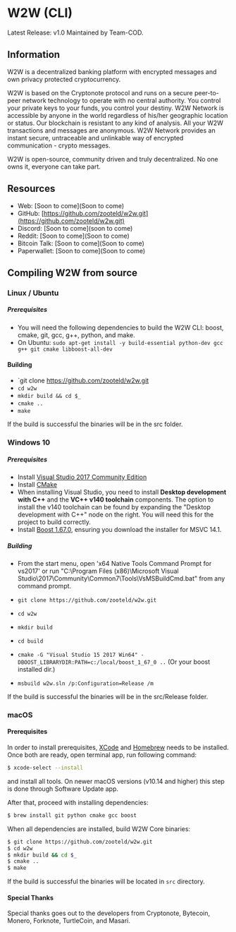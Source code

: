 # W2W (CLI)
Latest Release: v1.0
Maintained by Team-COD.

## Information
W2W is a decentralized banking platform with encrypted messages and own privacy protected cryptocurrency.

W2W is based on the Cryptonote protocol and runs on a secure peer-to-peer network technology to operate with no central authority. You control your private keys to your funds, you control your destiny. W2W Network is accessible by anyone in the world regardless of his/her geographic location or status. Our blockchain is resistant to any kind of analysis. All your W2W transactions and messages are anonymous. W2W Network provides an instant secure, untraceable and unlinkable way of encrypted communication - crypto messages.

W2W is open-source, community driven and truly decentralized. No one owns it, everyone can take part.

## Resources
- Web: [Soon to come](Soon to come)
- GitHub: [https://github.com/zooteld/w2w.git](https://github.com/zooteld/w2w.git)
- Discord: [Soon to come](soon to come)
- Reddit: [Soon to come](Soon to come)
- Bitcoin Talk: [Soon to come](Soon to come)
- Paperwallet: [Soon to come](Soon to come)

## Compiling W2W from source

### Linux / Ubuntu

##### Prerequisites

- You will need the following dependencies to build the W2W CLI: boost, cmake, git, gcc, g++, python, and make.
- On Ubuntu: `sudo apt-get install -y build-essential python-dev gcc g++ git cmake libboost-all-dev`

#### Building

- `git clone https://github.com/zooteld/w2w.git
- `cd w2w`
- `mkdir build && cd $_`
- `cmake ..`
- `make`

If the build is successful the binaries will be in the src folder.

### Windows 10

##### Prerequisites

- Install [Visual Studio 2017 Community Edition](https://www.visualstudio.com/thank-you-downloading-visual-studio/?sku=Community&rel=15&page=inlineinstall)
- Install [CMake](https://cmake.org/download/)
- When installing Visual Studio, you need to install **Desktop development with C++** and the **VC++ v140 toolchain** components. The option to install the v140 toolchain can be found by expanding the "Desktop development with C++" node on the right. You will need this for the project to build correctly.
- Install [Boost 1.67.0](https://boost.teeks99.com/bin/1.67.0/), ensuring you download the installer for MSVC 14.1.

##### Building

- From the start menu, open 'x64 Native Tools Command Prompt for vs2017' or run "C:\Program Files (x86)\Microsoft Visual Studio\2017\Community\Common7\Tools\VsMSBuildCmd.bat" from any command prompt.

- `git clone https://github.com/zooteld/w2w.git`
- `cd w2w`
- `mkdir build`
- `cd build`
- `cmake -G "Visual Studio 15 2017 Win64" -DBOOST_LIBRARYDIR:PATH=c:/local/boost_1_67_0 ..` (Or your boost installed dir.)
- `msbuild w2w.sln /p:Configuration=Release /m`

If the build is successful the binaries will be in the src/Release folder.

### macOS

#### Prerequisites

In order to install prerequisites, [XCode](https://developer.apple.com/xcode/) and [Homebrew](https://brew.sh/) needs to be installed.
Once both are ready, open terminal app, run following command:

```bash
$ xcode-select --install
```

and install all tools. On newer macOS versions (v10.14 and higher) this step is done through Software Update app.

After that, proceed with installing dependencies:

```bash
$ brew install git python cmake gcc boost
```

When all dependencies are installed, build W2W Core binaries:

```bash
$ git clone https://github.com/zooteld/w2w.git
$ cd w2w
$ mkdir build && cd $_
$ cmake ..
$ make
```

If the build is successful the binaries will be located in `src` directory.

#### Special Thanks
Special thanks goes out to the developers from Cryptonote, Bytecoin, Monero, Forknote, TurtleCoin, and Masari.
